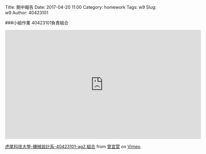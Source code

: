 Title: 期中報告
Date: 2017-04-20 11:00
Category: homework
Tags: w9
Slug: w9
Author: 40423101



<!-- PELICAN_END_SUMMARY -->
###小組作業 40423101負責組合
<iframe src="https://player.vimeo.com/video/214393468" width="640" height="357" frameborder="0" webkitallowfullscreen mozallowfullscreen allowfullscreen></iframe>
<p><a href="https://vimeo.com/214393468">虎尾科技大學-機械設計系-40423101-ag2 組合</a> from <a href="https://vimeo.com/user44207266">曾宜萱</a> on <a href="https://vimeo.com">Vimeo</a>.</p>